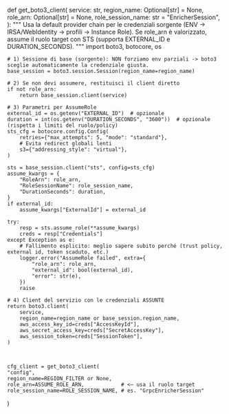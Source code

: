 def get_boto3_client(
    service: str,
    region_name: Optional[str] = None,
    role_arn: Optional[str] = None,
    role_session_name: str = "EnricherSession",
):
    """
    Usa la default provider chain per le credenziali sorgente (ENV -> IRSA/WebIdentity -> profili -> Instance Role).
    Se role_arn è valorizzato, assume il ruolo target con STS (supporta EXTERNAL_ID e DURATION_SECONDS).
    """
    import boto3, botocore, os

    # 1) Sessione di base (sorgente): NON forziamo env parziali -> boto3 sceglie automaticamente la credenziale giusta.
    base_session = boto3.session.Session(region_name=region_name)

    # 2) Se non devi assumere, restituisci il client diretto
    if not role_arn:
        return base_session.client(service)

    # 3) Parametri per AssumeRole
    external_id = os.getenv("EXTERNAL_ID")  # opzionale
    duration = int(os.getenv("DURATION_SECONDS", "3600"))  # opzionale (rispetta i limiti del ruolo/policy)
    sts_cfg = botocore.config.Config(
        retries={"max_attempts": 5, "mode": "standard"},
        # Evita redirect globali lenti
        s3={"addressing_style": "virtual"},
    )

    sts = base_session.client("sts", config=sts_cfg)
    assume_kwargs = {
        "RoleArn": role_arn,
        "RoleSessionName": role_session_name,
        "DurationSeconds": duration,
    }
    if external_id:
        assume_kwargs["ExternalId"] = external_id

    try:
        resp = sts.assume_role(**assume_kwargs)
        creds = resp["Credentials"]
    except Exception as e:
        # Fallimento esplicito: meglio sapere subito perché (trust policy, external id, token scaduto, etc.)
        logger.error("AssumeRole failed", extra={
            "role_arn": role_arn,
            "external_id": bool(external_id),
            "error": str(e),
        })
        raise

    # 4) Client del servizio con le credenziali ASSUNTE
    return boto3.client(
        service,
        region_name=region_name or base_session.region_name,
        aws_access_key_id=creds["AccessKeyId"],
        aws_secret_access_key=creds["SecretAccessKey"],
        aws_session_token=creds["SessionToken"],
    )



    cfg_client = get_boto3_client(
    "config",
    region_name=REGION_FILTER or None,
    role_arn=ASSUME_ROLE_ARN,            # <— usa il ruolo target
    role_session_name=ROLE_SESSION_NAME, # es. "GrpcEnricherSession"
)
